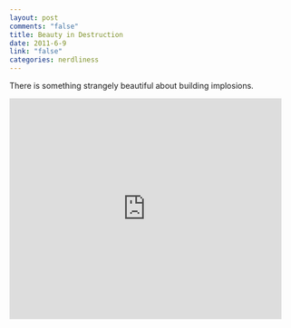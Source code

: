 ```yaml
--- 
layout: post
comments: "false"
title: Beauty in Destruction
date: 2011-6-9
link: "false"
categories: nerdliness
---
```

There is something strangely beautiful about building implosions.

<iframe width="480" height="390" src="http://www.youtube.com/embed/sK50So-yYRU?rel=0" frameborder="0" allowfullscreen></iframe>
